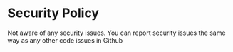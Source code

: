 # Security Policy

Not aware of any security issues.
You can report security issues the same way as any other code issues in Github
